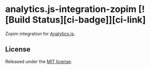 # analytics.js-integration-zopim [![Build Status][ci-badge]][ci-link]

Zopim integration for [Analytics.js][].

## License

Released under the [MIT license](LICENSE).


[Analytics.js]: https://segment.com/docs/libraries/analytics.js/
